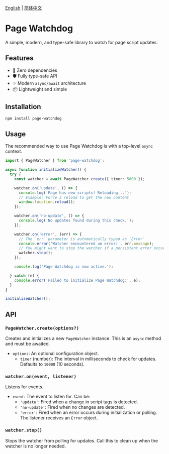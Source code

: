 [English](./README.md) | [简体中文](./README.zh-CN.md)

# Page Watchdog

A simple, modern, and type-safe library to watch for page script updates.

## Features

- 🚀 Zero dependencies
- 🛡️ Fully type-safe API
- ✨ Modern `async/await` architecture
- 📦 Lightweight and simple

## Installation

```bash
npm install page-watchdog
```

## Usage

The recommended way to use Page Watchdog is with a top-level `async` context.

```typescript
import { PageWatcher } from 'page-watchdog';

async function initializeWatcher() {
  try {
    const watcher = await PageWatcher.create({ timer: 5000 });

    watcher.on('update', () => {
      console.log('Page has new scripts! Reloading...');
      // Example: Force a reload to get the new content
      window.location.reload();
    });

    watcher.on('no-update', () => {
      console.log('No updates found during this check.');
    });

    watcher.on('error', (err) => {
      // The `err` parameter is automatically typed as `Error`
      console.error('Watcher encountered an error:', err.message);
      // You might want to stop the watcher if a persistent error occurs
      watcher.stop();
    });

    console.log('Page Watchdog is now active.');

  } catch (e) {
    console.error('Failed to initialize Page Watchdog:', e);
  }
}

initializeWatcher();
```

## API

### `PageWatcher.create(options?)`

Creates and initializes a new `PageWatcher` instance. This is an `async` method and must be awaited.

- `options`: An optional configuration object.
  - `timer` (number): The interval in milliseconds to check for updates. Defaults to `10000` (10 seconds).

### `watcher.on(event, listener)`

Listens for events.

- `event`: The event to listen for. Can be:
  - `'update'`: Fired when a change in script tags is detected.
  - `'no-update'`: Fired when no changes are detected.
  - `'error'`: Fired when an error occurs during initialization or polling. The listener receives an `Error` object.

### `watcher.stop()`

Stops the watcher from polling for updates. Call this to clean up when the watcher is no longer needed.
